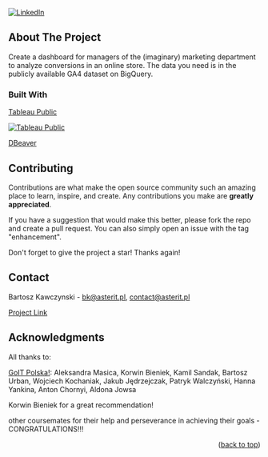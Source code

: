 <a name="readme-top"></a>

[![LinkedIn][linkedin-shield]][linkedin-url]


## About The Project

<!-- [![Product Name Screen Shot][product-screenshot]](https://example.com) -->

Create a dashboard for managers of the (imaginary) marketing department to analyze conversions in an online store. The data you need is in the publicly available GA4 dataset on BigQuery.


### Built With

[Tableau Public]

[![Tableau Public][Tableau Public]][Tableau Public-img]

[DBeaver]


## Contributing

Contributions are what make the open source community such an amazing place to learn, inspire, and create. Any contributions you make are **greatly appreciated**.

If you have a suggestion that would make this better, please fork the repo and create a pull request. You can also simply open an issue with the tag "enhancement".

Don't forget to give the project a star! Thanks again!

## Contact

Bartosz Kawczynski - bk@asterit.pl, contact@asterit.pl

[Project Link]


## Acknowledgments

All thanks to:

[GoIT Polska!]:
Aleksandra Masica,
Korwin Bieniek,
Kamil Sandak,
Bartosz Urban,
Wojciech Kochaniak,
Jakub Jędrzejczak,
Patryk Walczyński,
Hanna Yankina,
Anton Chornyi,
Aldona Jowsa

Korwin Bieniek for a great recommendation!

other coursemates for their help and perseverance in achieving their goals - CONGRATULATIONS!!!

<p align="right">(<a href="#readme-top">back to top</a>)</p>

[linkedin-shield]: https://img.shields.io/badge/-LinkedIn-black.svg?style=for-the-badge&logo=linkedin&colorB=555
[linkedin-url]: https://www.linkedin.com/in/bartosz-kawczy%C5%84ski-667770252/
<!-- [product-screenshot]: images/screenshot.png -->
[DBeaver]: https://dbeaver.io/
[DBeaver-img]: https://upload.wikimedia.org/wikipedia/commons/b/b5/DBeaver_logo.svg/
[Tableau Public]: https://public.tableau.com/app/profile/bartosz.kawczy.ski/viz/1_PGoIT_BK02_05_2024/Dashboard?publish=yes/
[Project Link]: https://github.com/BartoszKawczynski/Final-Course-Project-E-commerce-funnel/tree/main/
[GoIT Polska!]: https://goit.global/pl/
[Tableau Public-img]: https://github.com/BartoszKawczynski/Final-Course-Project-E-commerce-funnel/assets/162443808/c9231ccd-45fa-469f-be3b-e73b51c887a0
